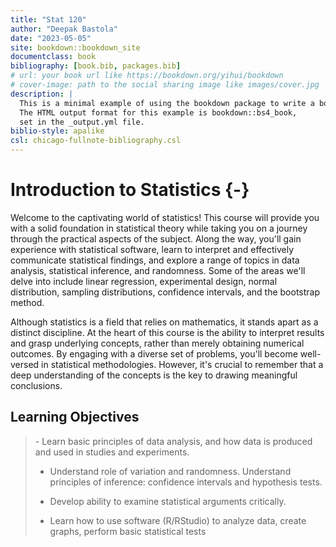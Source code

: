 ```yaml
--- 
title: "Stat 120"
author: "Deepak Bastola"
date: "2023-05-05"
site: bookdown::bookdown_site
documentclass: book
bibliography: [book.bib, packages.bib]
# url: your book url like https://bookdown.org/yihui/bookdown
# cover-image: path to the social sharing image like images/cover.jpg
description: |
  This is a minimal example of using the bookdown package to write a book.
  The HTML output format for this example is bookdown::bs4_book,
  set in the _output.yml file.
biblio-style: apalike
csl: chicago-fullnote-bibliography.csl
---
```


# Introduction to Statistics {-}

Welcome to the captivating world of statistics! This course will provide you with a solid foundation in statistical theory while taking you on a journey through the practical aspects of the subject. Along the way, you'll gain experience with statistical software, learn to interpret and effectively communicate statistical findings, and explore a range of topics in data analysis, statistical inference, and randomness. Some of the areas we'll delve into include linear regression, experimental design, normal distribution, sampling distributions, confidence intervals, and the bootstrap method.

Although statistics is a field that relies on mathematics, it stands apart as a distinct discipline. At the heart of this course is the ability to interpret results and grasp underlying concepts, rather than merely obtaining numerical outcomes. By engaging with a diverse set of problems, you'll become well-versed in statistical methodologies. However, it's crucial to remember that a deep understanding of the concepts is the key to drawing meaningful conclusions.


## Learning Objectives

<blockquote>
- Learn basic principles of data analysis, and how data is produced and used in studies and experiments.

- Understand role of variation and randomness. Understand principles of inference: confidence intervals and hypothesis tests.

- Develop ability to examine statistical arguments critically.

- Learn how to use software (R/RStudio) to analyze data, create graphs, perform basic statistical tests
</blockquote>




